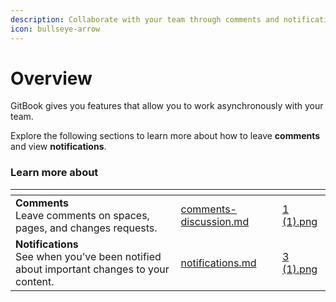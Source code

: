 ```yaml
---
description: Collaborate with your team through comments and notifications.
icon: bullseye-arrow
---
```


# Overview

GitBook gives you features that allow you to work asynchronously with your team.

Explore the following sections to learn more about how to leave **comments** and view **notifications**.

### Learn more about

<table data-card-size="large" data-view="cards"><thead><tr><th></th><th data-hidden data-card-target data-type="content-ref"></th><th data-hidden data-card-cover data-type="files"></th></tr></thead><tbody><tr><td><strong>Comments</strong><br>Leave comments on spaces, pages, and changes requests.</td><td><a href="comments-discussion.md">comments-discussion.md</a></td><td><a href="../.gitbook/assets/1 (1).png">1 (1).png</a></td></tr><tr><td><strong>Notifications</strong><br>See when you’ve been notified about important changes to your content.</td><td><a href="notifications.md">notifications.md</a></td><td><a href="../.gitbook/assets/3 (1).png">3 (1).png</a></td></tr></tbody></table>
